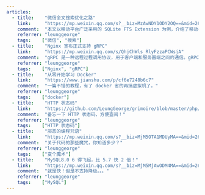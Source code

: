 ```yaml
---
articles:
  - title:    "微信全文搜索优化之路"
    link:     "https://mp.weixin.qq.com/s?__biz=MzAwNDY1ODY2OQ==&mid=2649286786&idx=1&sn=338a1c65b54a2305d00154217b302033"
    comment:  "本文以移动平台广泛采用的 SQLite FTS Extension 为例，介绍了移动平台 FTS 的基本原理，结合微信安卓客户端自身实践，重点讲述微信在 FTS 上的一些性能优化经验。"
    referrer: "leunggeorge"
    tags:    ["微信", "搜索"]
  - title:    "Nginx 宣布正式支持 gRPC"
    link:     "https://mp.weixin.qq.com/s/QhjChWls_RlyFzzaPCWsjA"
    comment:  "gRPC 是一种远程过程调用协议，用于客户端和服务器端之间的通信。gRPC 紧凑小巧，跨多种编程语言，同时支持请求与响应式的交互方式和流式交互方式。gRPC 因其跨语言特性和简洁的设计变得越来越流行，其中服务网格的实现就使用了 gRPC。"
    referrer: "leunggeorge"
    tags:    ["Nginx", "gRPC"]
  - title:    "从零开始学习 Docker"
    link:     "https://www.jianshu.com/p/cf6e7248b6c7"
    comment:  "一篇不错的教程，有了 docker 省的再搞虚拟机了。"
    referrer: "leunggeorge"
    tags:    ["docker"]
  - title:    "HTTP 状态码"
    link:     "https://github.com/LeungGeorge/grimoire/blob/master/php/httpji-chu/httpzhuang-tai-ma.md"
    comment:  "备忘一下 HTTP 状态码，方便查阅！"
    referrer: "leunggeorge"
    tags:    ["HTTP 状态码"]
  - title:    "邪恶的编程咒语"
    link:     "https://mp.weixin.qq.com/s?__biz=MjM5OTA1MDUyMA==&mid=2655440860&idx=1&sn=fabd6fa95ca10631fbb29993e015a640&chksm=bd7303ab8a048abd588b93d3a92405ecb3cb7f440e001b22af41136f448c0c44eac9b749f8ca&mpshare=1&scene=24&srcid=02100Gm0pXCiKpcwz05WNNWr&key=bc47ac44f24838a42f07c38ec582fe719363b08dc5aeefdee0fc708eca5c28008c4572ef79f078e905eae711aba6891a4dd36729239df069cd47ca70fa4a82f891efb974d767080dfbcbd8ae3e861db3&ascene=0&uin=MjA1OTQ1MjU%3D&devicetype=iMac+MacBookPro12%2C1+OSX+OSX+10.11.5+build(15F34)&version=12020810&nettype=WIFI&lang=en&fontScale=100&pass_ticket=aZBQU%2Bztn6uiJ06mJRqkM%2B%2Bwuz6lqUSZuB%2Bg4LR%2Fqno%3D"
    comment:  "关于代码的那些魔咒，你知道多少？"
    referrer: "leunggeorge"
    tags:    ["变个魔术"]
  - title:    "MySQL8.0 6 得飞起，比 5.7 快 2 倍！"
    link:     "https://mp.weixin.qq.com/s?__biz=MjM5MjAwODM4MA==&mid=2650696946&idx=2&sn=cea11798a463551662b121d46e79cac0&chksm=bea61d2189d19437d4aaa368333860e64218bc964b227ee6510af3c11e5b015f6f0682c0be10&mpshare=1&scene=1&srcid=0422fKzxjDbVXJlVdUqoJlRK&key=bc47ac44f24838a457293d6ec7a7867b9aa51010b64ec0b5d2b2dd6748e908ec3560cf648f889308926655a059ae53bdc13f1d63c539d79786d20ab5dab684cc0e4084c715580832d4aacd6e6c07a064&ascene=0&uin=MjA1OTQ1MjU%3D&devicetype=iMac+MacBookPro12%2C1+OSX+OSX+10.11.5+build(15F34)&version=12020810&nettype=WIFI&lang=en&fontScale=100&pass_ticket=esSuNJ3DV7Lin0J8FElN2DFuh2E4TEcXAoy9EGx5t6I%3D"
    comment:  "就是快！但是不支持降级。。。"
    referrer: "leunggeorge"
    tags:    ["MySQL"]
---
```

